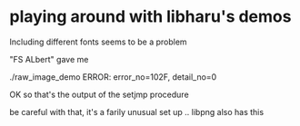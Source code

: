 # playing around with libharu's demos

Including different fonts seems to be a problem

"FS ALbert" gave me

./raw_image_demo
ERROR: error_no=102F, detail_no=0

OK so that's the output of the setjmp procedure

be careful with that, it's a farily unusual set up .. libpng also has this
